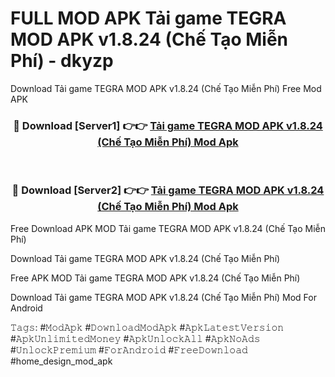 # FULL MOD APK Tải game TEGRA MOD APK v1.8.24 (Chế Tạo Miễn Phí) - dkyzp
Download Tải game TEGRA MOD APK v1.8.24 (Chế Tạo Miễn Phí) Free Mod APK

<div align="center">
<h3>🔴 Download [Server1] 👉👉 <a href="https://apk-comot.site?title=Tải_game_TEGRA_MOD_APK_v1.8.24_(Chế_Tạo_Miễn_Phí)">Tải game TEGRA MOD APK v1.8.24 (Chế Tạo Miễn Phí) Mod Apk</a></h3><br>

<h3>🔴 Download [Server2] 👉👉 <a href="https://apk-comot.site?title=Tải_game_TEGRA_MOD_APK_v1.8.24_(Chế_Tạo_Miễn_Phí)">Tải game TEGRA MOD APK v1.8.24 (Chế Tạo Miễn Phí) Mod Apk</a></h3>
</div>


Free Download APK MOD Tải game TEGRA MOD APK v1.8.24 (Chế Tạo Miễn Phí)

Download Tải game TEGRA MOD APK v1.8.24 (Chế Tạo Miễn Phí) 

Free APK MOD Tải game TEGRA MOD APK v1.8.24 (Chế Tạo Miễn Phí) 

Download Tải game TEGRA MOD APK v1.8.24 (Chế Tạo Miễn Phí) Mod For Android

𝚃𝚊𝚐𝚜: #𝙼𝚘𝚍𝙰𝚙𝚔 #𝙳𝚘𝚠𝚗𝚕𝚘𝚊𝚍𝙼𝚘𝚍𝙰𝚙𝚔 #𝙰𝚙𝚔𝙻𝚊𝚝𝚎𝚜𝚝𝚅𝚎𝚛𝚜𝚒𝚘𝚗 #𝙰𝚙𝚔𝚄𝚗𝚕𝚒𝚖𝚒𝚝𝚎𝚍𝙼𝚘𝚗𝚎𝚢 #𝙰𝚙𝚔𝚄𝚗𝚕𝚘𝚌𝚔𝙰𝚕𝚕 #𝙰𝚙𝚔𝙽𝚘𝙰𝚍𝚜 #𝚄𝚗𝚕𝚘𝚌𝚔𝙿𝚛𝚎𝚖𝚒𝚞𝚖 #𝙵𝚘𝚛𝙰𝚗𝚍𝚛𝚘𝚒𝚍 #𝙵𝚛𝚎𝚎𝙳𝚘𝚠𝚗𝚕𝚘𝚊𝚍 #home_design_mod_apk